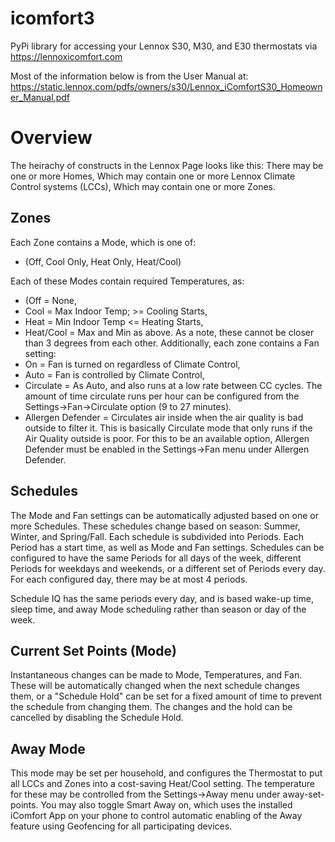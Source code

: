 # icomfort3
PyPi library for accessing your Lennox S30, M30, and E30 thermostats via https://lennoxicomfort.com

Most of the information below is from the User Manual at: https://static.lennox.com/pdfs/owners/s30/Lennox_iComfortS30_Homeowner_Manual.pdf

# Overview
The heirachy of constructs in the Lennox Page looks like this:
  There may be one or more Homes,
  Which may contain one or more Lennox Climate Control systems (LCCs),
  Which may contain one or more Zones.
  
## Zones
  Each Zone contains a Mode, which is one of:
  * (Off, Cool Only, Heat Only, Heat/Cool)
    
  Each of these Modes contain required Temperatures, as:
  * (Off = None,
  *  Cool = Max Indoor Temp; >= Cooling Starts,
  *  Heat = Min Indoor Temp <= Heating Starts,
  *  Heat/Cool = Max and Min as above.  As a note, these cannot be closer than 3 degrees from each other.
  Additionally, each zone contains a Fan setting:
  *  On = Fan is turned on regardless of Climate Control,
  *  Auto = Fan is controlled by Climate Control,
  *  Circulate = As Auto, and also runs at a low rate between CC cycles.  The amount of time circulate runs per hour can be configured from the Settings->Fan->Circulate option (9 to 27 minutes).
  *  Allergen Defender = Circulates air inside when the air quality is bad outside to filter it.  This is basically Circulate mode that only runs if the Air Quality outside is poor.  For this to be an available option, Allergen Defender must be enabled in the Settings->Fan menu under Allergen Defender.
      
## Schedules
  The Mode and Fan settings can be automatically adjusted based on one or more Schedules.  These schedules change based on season: Summer, Winter, and Spring/Fall.  Each schedule is subdivided into Periods.  Each Period has a start time, as well as Mode and Fan settings.  Schedules can be configured to have the same Periods for all days of the week, different Periods for weekdays and weekends, or a different set of Periods every day.  For each configured day, there may be at most 4 periods.
        
  Schedule IQ has the same periods every day, and is based  wake-up time, sleep time, and away Mode scheduling rather than season or day of the week.
  
## Current Set Points (Mode)
  Instantaneous changes can be made to Mode, Temperatures, and Fan.  These will be automatically changed when the next schedule changes them, or a "Schedule Hold" can be set for a fixed amount of time to prevent the schedule from changing them.  The changes and the hold can be cancelled by disabling the Schedule Hold.
    
## Away Mode
  This mode may be set per household, and configures the Thermostat to put all LCCs and Zones into a cost-saving Heat/Cool setting.  The temperature for these may be controlled from the Settings->Away menu under away-set-points. You may also toggle Smart Away on, which uses the installed iComfort App on your phone to control automatic enabling of the Away feature using Geofencing for all participating devices.
